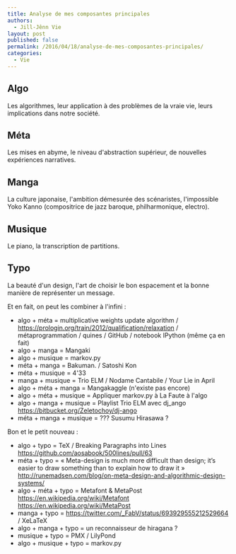 ```yaml
---
title: Analyse de mes composantes principales
authors:
  - Jill-Jênn Vie
layout: post
published: false
permalink: /2016/04/18/analyse-de-mes-composantes-principales/
categories:
  - Vie
---
```


## Algo

Les algorithmes, leur application à des problèmes de la vraie vie, leurs implications dans notre société.

## Méta

Les mises en abyme, le niveau d'abstraction supérieur, de nouvelles expériences narratives.

## Manga

La culture japonaise, l'ambition démesurée des scénaristes, l'impossible Yoko Kanno (compositrice de jazz baroque, philharmonique, electro).

## Musique

Le piano, la transcription de partitions.

## Typo

La beauté d'un design, l'art de choisir le bon espacement et la bonne manière de représenter un message.

Et en fait, on peut les combiner à l'infini :

- algo + méta = multiplicative weights update algorithm / https://prologin.org/train/2012/qualification/relaxation / métaprogrammation / quines / GitHub / notebook IPython (même ça en fait)
- algo + manga = Mangaki
- algo + musique = markov.py
- méta + manga = Bakuman. / Satoshi Kon
- méta + musique = 4'33
- manga + musique = Trio ELM / Nodame Cantabile / Your Lie in April
- algo + méta + manga = Mangakaggle (n'existe pas encore)
- algo + méta + musique = Appliquer markov.py à La Faute à l'algo
- algo + manga + musique = Playlist Trio ELM avec dj_ango https://bitbucket.org/Zeletochoy/dj-ango
- méta + manga + musique = ??? Susumu Hirasawa ?

Bon et le petit nouveau :

- algo + typo = TeX / Breaking Paragraphs into Lines https://github.com/aosabook/500lines/pull/63
- méta + typo = « Meta-design is much more difficult than design; it’s easier to draw something than to explain how to draw it » http://runemadsen.com/blog/on-meta-design-and-algorithmic-design-systems/
- algo + méta + typo = Metafont & MetaPost https://en.wikipedia.org/wiki/Metafont https://en.wikipedia.org/wiki/MetaPost
- manga + typo = https://twitter.com/_FabV/status/693929555212529664 / XeLaTeX
- algo + manga + typo = un reconnaisseur de hiragana ?
- musique + typo = PMX / LilyPond
- algo + musique + typo = markov.py
